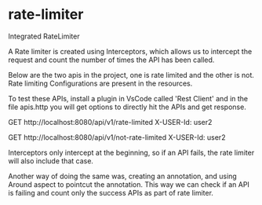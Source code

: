 # rate-limiter
Integrated RateLimiter


A Rate limiter is created using Interceptors, which allows us to intercept the request and count
the number of times the API has been called.

Below are the two apis in the project, one is rate limited and the other is not.
Rate limiting Configurations are present in the resources.

To test these APIs, install a plugin in VsCode called 'Rest Client' and in the file apis.http you will get options to  directly hit the APIs and get response.

GET http://localhost:8080/api/v1/rate-limited
X-USER-Id: user2

GET http://localhost:8080/api/v1/not-rate-limited
X-USER-Id: user2

Interceptors only intercept at the beginning, so if an API fails, the rate limiter will also include that case.


Another way of doing the same was, creating an annotation, and using Around aspect to pointcut the annotation.
This way we can check if an API is failing and count only the success APIs as part of rate limiter.

